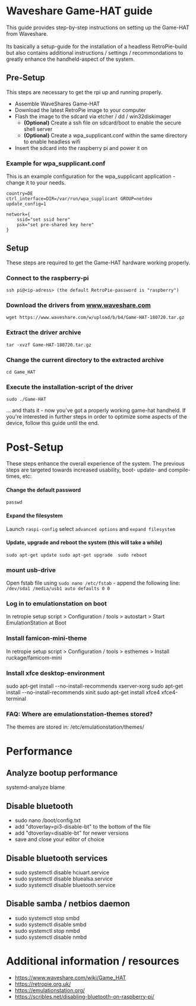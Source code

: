 # Waveshare Game-HAT guide
This guide provides step-by-step instructions on setting up the Game-HAT from Waveshare.
\
\
Its basically a setup-guide for the installation of a headless RetroPie-build but also contains additional 
instructions / settings / recommondations to greatly enhance the handheld-aspect of the system.

## Pre-Setup
This steps are necessary to get the rpi up and running properly.
* Assemble WaveShares Game-HAT
* Download the latest RetroPie image to your computer
* Flash the image to the sdcard via etcher / dd / win32diskimager 
  * **(Optional)** Create a ssh file on sdcard/boot to enable the secure shell server
  * **(Optional)** Create a wpa_supplicant.conf within the same directory to enable headless wifi
* Insert the sdcard into the raspberry pi and power it on

### Example for wpa_supplicant.conf
This is an example configuration for the wpa_supplicant application - change it to your needs.
```
country=DE
ctrl_interface=DIR=/var/run/wpa_supplicant GROUP=netdev
update_config=1

network={
    ssid="set ssid here"
    psk="set pre-shared key here"
}
```

## Setup
These steps are required to get the Game-HAT hardware working properly.

### Connect to the raspberry-pi
``ssh pi@<ip-adress> (the default RetroPie-password is "raspberry")``

### Download the drivers from www.waveshare.com
``wget https://www.waveshare.com/w/upload/b/b4/Game-HAT-180720.tar.gz``

### Extract the driver archive
``tar -xvzf Game-HAT-180720.tar.gz``

### Change the current directory to the extracted archive
``cd Game_HAT``

### Execute the installation-script of the driver
``sudo ./Game-HAT``

... and thats it - now you've got a properly working game-hat handheld.
If you're interested in further steps in order to optimize some aspects of the device, follow this guide until the end. 

# Post-Setup
These steps enhance the overall experience of the system.
The previous steps are targeted towards increased usability, boot- update- and compile-times, etc:

#### Change the default password
``passwd``

#### Expand the filesystem
Launch ``raspi-config`` select ``advanced options`` and ``expand filesystem``

#### Update, upgrade and reboot the system (this will take a while)
``
sudo apt-get update
sudo apt-get upgrade 
sudo reboot
``

### mount usb-drive 
Open fstab file using ```sudo nano /etc/fstab``` - append the following line:
```/dev/sda1 /media/usb1 auto defaults 0 0```

### Log in to emulationstation on boot 
In retropie setup script > Configuration / tools > autostart > Start EmulationStation at Boot

### Install famicon-mini-theme
In retropie setup script > Configuration / tools > esthemes > Install ruckage/famicom-mini

### Install xfce desktop-environment
sudo apt-get install --no-install-recommends xserver-xorg
sudo apt-get install --no-install-recommends xinit
sudo apt-get install xfce4 xfce4-terminal

### FAQ: Where are emulationstation-themes stored?
The themes are stored in: /etc/emulationstation/themes/

# Performance
## Analyze bootup performance
systemd-analyze blame

## Disable bluetooth
* sudo nano /boot/config.txt
* add "dtoverlay=pi3-disable-bt" to the bottom of the file
* add "dtoverlay=disable-bt" for newer versions
* save and close your editor of choice

## Disable bluetooth services
- sudo systemctl disable hciuart.service
- sudo systemctl disable bluealsa.service
- sudo systemctl disable bluetooth.service

## Disable samba / netbios daemon
- sudo systemctl stop smbd
- sudo systemctl disable smbd
- sudo systemctl stop nmbd
- sudo systemctl disable nmbd



# Additional information / resources
 * https://www.waveshare.com/wiki/Game_HAT
 * https://retropie.org.uk/
 * https://emulationstation.org/
 * https://scribles.net/disabling-bluetooth-on-raspberry-pi/
